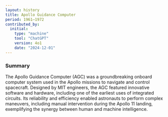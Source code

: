 ```yaml
---
layout: history
title: Apollo Guidance Computer
period: 1961–1972
contributed_by:
  initial:
    type: "machine"
    tool: "ChatGPT"
    version: 4o1
    date: "2024-12-01"
---
```


### Summary

The Apollo Guidance Computer (AGC) was a groundbreaking onboard computer system used in the Apollo missions to navigate and control spacecraft. Designed by MIT engineers, the AGC featured innovative software and hardware, including one of the earliest uses of integrated circuits. Its reliability and efficiency enabled astronauts to perform complex maneuvers, including manual intervention during the Apollo 11 landing, exemplifying the synergy between human and machine intelligence.


